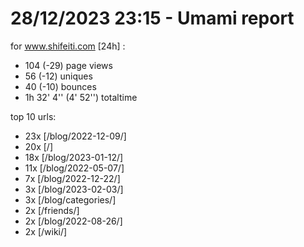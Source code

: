 # 28/12/2023 23:15 - Umami report
for www.shifeiti.com [24h] :

 - 104 (-29) page views
 - 56 (-12) uniques
 - 40 (-10) bounces
 - 1h 32' 4'' (4' 52'') totaltime


top 10 urls:
 - 23x [/blog/2022-12-09/]
 - 20x [/]
 - 18x [/blog/2023-01-12/]
 - 11x [/blog/2022-05-07/]
 - 7x [/blog/2022-12-22/]
 - 3x [/blog/2023-02-03/]
 - 3x [/blog/categories/]
 - 2x [/friends/]
 - 2x [/blog/2022-08-26/]
 - 2x [/wiki/]


